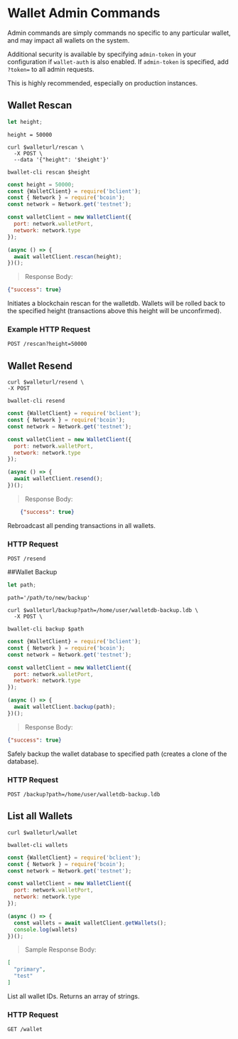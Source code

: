 # Wallet Admin Commands

Admin commands are simply commands no specific to any particular wallet, and may
impact all wallets on the system.

Additional security is available by specifying `admin-token` in your configuration
if `wallet-auth` is also enabled. If `admin-token` is specified, add `?token=`
to all admin requests.

This is highly recommended, especially on production instances.

## Wallet Rescan
```javascript
let height;
```

```shell--vars
height = 50000
```

```shell--curl
curl $walleturl/rescan \
  -X POST \
  --data '{"height": '$height'}'
```

```shell--cli
bwallet-cli rescan $height
```

```javascript
const height = 50000;
const {WalletClient} = require('bclient');
const { Network } = require('bcoin');
const network = Network.get('testnet');

const walletClient = new WalletClient({
  port: network.walletPort,
  network: network.type
});

(async () => {
  await walletClient.rescan(height);
})();

```

> Response Body:

```json
{"success": true}
```

Initiates a blockchain rescan for the walletdb. Wallets will be rolled back to the specified height (transactions above this height will be unconfirmed).

### Example HTTP Request
`POST /rescan?height=50000`


## Wallet Resend
```shell--curl
curl $walleturl/resend \
-X POST
```

```shell--cli
bwallet-cli resend
```

```javascript
const {WalletClient} = require('bclient');
const { Network } = require('bcoin');
const network = Network.get('testnet');

const walletClient = new WalletClient({
  port: network.walletPort,
  network: network.type
});

(async () => {
  await walletClient.resend();
})();

```

> Response Body:

```json
    {"success": true}
```

Rebroadcast all pending transactions in all wallets.

### HTTP Request

`POST /resend`

##Wallet Backup
```javascript
let path;
```

```shell--vars
path='/path/to/new/backup'
```

```shell--curl
curl $walleturl/backup?path=/home/user/walletdb-backup.ldb \
  -X POST \
```

```shell--cli
bwallet-cli backup $path
```

```javascript
const {WalletClient} = require('bclient');
const { Network } = require('bcoin');
const network = Network.get('testnet');

const walletClient = new WalletClient({
  port: network.walletPort,
  network: network.type
});

(async () => {
  await walletClient.backup(path);
})();

```

> Response Body:

```json
{"success": true}
```

Safely backup the wallet database to specified path (creates a clone of the database).

### HTTP Request

`POST /backup?path=/home/user/walletdb-backup.ldb`

## List all Wallets

```shell--curl
curl $walleturl/wallet
```

```shell--cli
bwallet-cli wallets
```

```javascript
const {WalletClient} = require('bclient');
const { Network } = require('bcoin');
const network = Network.get('testnet');

const walletClient = new WalletClient({
  port: network.walletPort,
  network: network.type
});

(async () => {
  const wallets = await walletClient.getWallets();
  console.log(wallets)
})();

```

> Sample Response Body:

```json
[
  "primary",
  "test"
]
```

List all wallet IDs. Returns an array of strings.

### HTTP Request

`GET /wallet`
